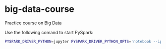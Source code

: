 # big-data-course
Practice course on Big Data

Use the following comand to start PySpark:
```bash
PYSPARK_DRIVER_PYTHON=jupyter PYSPARK_DRIVER_PYTHON_OPTS='notebook --ip=0.0.0.0 --NotebookApp.token= --port=port_1' pyspark2 --conf spark.ui.port=port_2 --driver-memory 512m --master yarn --num-executors 2 --executor-cores 1
```
